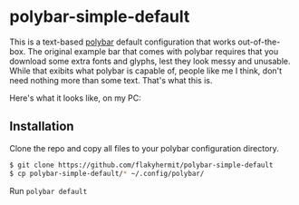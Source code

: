 
# polybar-simple-default

This is a text-based [polybar](https://github.com/polybar/polybar) default configuration that works out-of-the-box. The original example bar that comes with polybar requires that you download some extra fonts and glyphs, lest they look messy and unusable. While that exibits what polybar is capable of, people like me I think, don't need nothing more than some text. That's what this is.

Here's what it looks like, on my PC:

[](https://raw.githubusercontent.com/flakyhermit/polybar-simple-default/master/screenshot.png)

## Installation

Clone the repo and copy all files to your polybar configuration directory.
``` bash
$ git clone https://github.com/flakyhermit/polybar-simple-default
$ cp polybar-simple-default/* ~/.config/polybar/
```

Run `polybar default`
